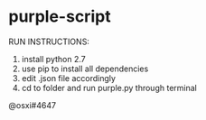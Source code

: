 # purple-script

RUN INSTRUCTIONS:
1. install python 2.7
2. use pip to install all dependencies
3. edit .json file accordingly
4. cd to folder and run purple.py through terminal

@osxi#4647

